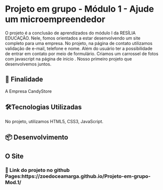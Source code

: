 # Projeto em grupo - Módulo 1 - Ajude um microempreendedor

O projeto é a conclusão de aprendizados do módulo I da RESÍLIA EDUCAÇÃO. Nele, fomos orientados a estar desenvolvendo um site completo para uma empresa. No projeto, na página de contato utilizamos validação de e-mail, telefone e nome. Além do usuário ter a possibilidade de entrar em contato por meio de formulário. Criamos um carrossel de fotos com javascript na página de inicio . Nosso primeiro projeto que desenvolvemos juntos.

<h2> 🚀 Finalidade </h2>
A Empresa CandyStore

<h2>🛠️Tecnologias Utilizadas </h2>
No projeto, utilizamos HTML5, CSS3, JavaScript.

<h2> 📦 Desenvolvimento</h2>



<h2> O Site </h2>


<h3>📌 Link do projeto no github Pages:https://zoedoceamarga.github.io/Projeto-em-grupo-Mod.1/  </h3>


